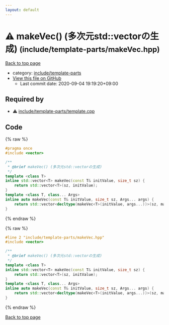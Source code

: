 ```yaml
---
layout: default
---
```


<!-- mathjax config similar to math.stackexchange -->
<script type="text/javascript" async
  src="https://cdnjs.cloudflare.com/ajax/libs/mathjax/2.7.5/MathJax.js?config=TeX-MML-AM_CHTML">
</script>
<script type="text/x-mathjax-config">
  MathJax.Hub.Config({
    TeX: { equationNumbers: { autoNumber: "AMS" }},
    tex2jax: {
      inlineMath: [ ['$','$'] ],
      processEscapes: true
    },
    "HTML-CSS": { matchFontHeight: false },
    displayAlign: "left",
    displayIndent: "2em"
  });
</script>

<script type="text/javascript" src="https://cdnjs.cloudflare.com/ajax/libs/jquery/3.4.1/jquery.min.js"></script>
<script src="https://cdn.jsdelivr.net/npm/jquery-balloon-js@1.1.2/jquery.balloon.min.js" integrity="sha256-ZEYs9VrgAeNuPvs15E39OsyOJaIkXEEt10fzxJ20+2I=" crossorigin="anonymous"></script>
<script type="text/javascript" src="../../../assets/js/copy-button.js"></script>
<link rel="stylesheet" href="../../../assets/css/copy-button.css" />


# :warning: makeVec() (多次元std::vectorの生成) <small>(include/template-parts/makeVec.hpp)</small>

<a href="../../../index.html">Back to top page</a>

* category: <a href="../../../index.html#d5567e78d3674558c180d2f4feaa863b">include/template-parts</a>
* <a href="{{ site.github.repository_url }}/blob/master/include/template-parts/makeVec.hpp">View this file on GitHub</a>
    - Last commit date: 2020-09-04 19:19:20+09:00




## Required by

* :warning: <a href="template.cpp.html">include/template-parts/template.cpp</a>


## Code

<a id="unbundled"></a>
{% raw %}
```cpp
#pragma once
#include <vector>

/**
 * @brief makeVec() (多次元std::vectorの生成)
 */
template <class T>
inline std::vector<T> makeVec(const T& initValue, size_t sz) {
    return std::vector<T>(sz, initValue);
}
template <class T, class... Args>
inline auto makeVec(const T& initValue, size_t sz, Args... args) {
    return std::vector<decltype(makeVec<T>(initValue, args...))>(sz, makeVec<T>(initValue, args...));
}

```
{% endraw %}

<a id="bundled"></a>
{% raw %}
```cpp
#line 2 "include/template-parts/makeVec.hpp"
#include <vector>

/**
 * @brief makeVec() (多次元std::vectorの生成)
 */
template <class T>
inline std::vector<T> makeVec(const T& initValue, size_t sz) {
    return std::vector<T>(sz, initValue);
}
template <class T, class... Args>
inline auto makeVec(const T& initValue, size_t sz, Args... args) {
    return std::vector<decltype(makeVec<T>(initValue, args...))>(sz, makeVec<T>(initValue, args...));
}

```
{% endraw %}

<a href="../../../index.html">Back to top page</a>

